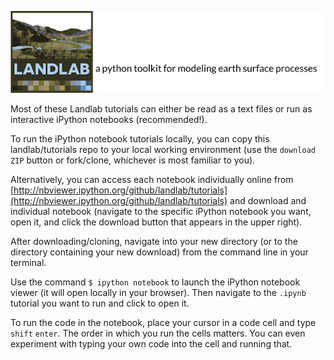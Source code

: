 [![Landlab header](./landlab_header.png)](http://landlab.github.io)

Most of these Landlab tutorials can either be read as a text files or run as interactive iPython notebooks (recommended!).

To run the iPython notebook tutorials locally, you can copy this landlab/tutorials repo to your local working environment (use the ``download ZIP`` button or fork/clone, whichever is most familiar to you).

Alternatively, you can access each notebook individually online from [http://nbviewer.ipython.org/github/landlab/tutorials](http://nbviewer.ipython.org/github/landlab/tutorials) and download and individual notebook (navigate to the specific iPython notebook you want, open it, and click the download button that appears in the upper right).

After downloading/cloning, navigate into your new directory (or to the directory containing your new download) from the command line in your terminal.

Use the command ``$ ipython notebook`` to launch the iPython notebook viewer (it will open locally in your browser). Then navigate to the ``.ipynb`` tutorial you want to run and click to open it.

To run the code in the notebook, place your cursor in a code cell and type ``shift`` ``enter``. The order in which you run the cells matters. You can even experiment with typing your own code into the cell and running that.
